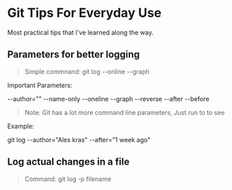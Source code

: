 # Git Tips For Everyday Use

Most practical tips that I've learned along the way.

## Parameters for better logging

> Simple commnand: git log --online --graph

Important Parameters:

--author=""
--name-only
--oneline
--graph
--reverse
--after
--before

> Note: Git has a lot more command line parameters, Just run to <man git-log> to see

Example:

git log --author="Ales kras" --after="1 week ago"


## Log actual changes in a file

> Command: git log -p filename